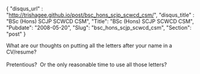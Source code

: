 {
 "disqus_url" : "http://trishagee.github.io/post/bsc_hons_scjp_scwcd_csm/",
 "disqus_title" : "BSc (Hons) SCJP SCWCD CSM",
 "Title": "BSc (Hons) SCJP SCWCD CSM",
 "Pubdate": "2008-05-20",
 "Slug": "bsc_hons_scjp_scwcd_csm",
 "Section": "post"
}
<p>What are our thoughts on putting all the letters after your name in a CV/resume?&nbsp;&nbsp;<br /><br />Pretentious?&nbsp; Or the only reasonable time to use all those letters?</p>
